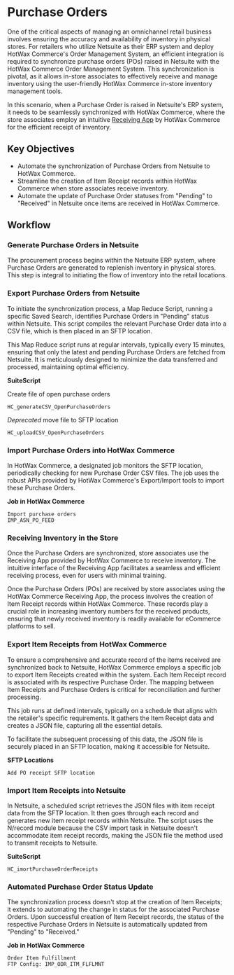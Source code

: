# Purchase Orders

One of the critical aspects of managing an omnichannel retail business involves ensuring the accuracy and availability of inventory in physical stores. For retailers who utilize Netsuite as their ERP system and deploy HotWax Commerce's Order Management System, an efficient integration is required to synchronize purchase orders (POs) raised in Netsuite with the HotWax Commerce Order Management System. This synchronization is pivotal, as it allows in-store associates to effectively receive and manage inventory using the user-friendly HotWax Commerce in-store inventory management tools.

In this scenario, when a Purchase Order is raised in Netsuite's ERP system, it needs to be seamlessly synchronized with HotWax Commerce, where the store associates employ an intuitive [Receiving App][receivingApp] by HotWax Commerce for the efficient receipt of inventory.

## Key Objectives
- Automate the synchronization of Purchase Orders from Netsuite to HotWax Commerce.
- Streamline the creation of Item Receipt records within HotWax Commerce when store associates receive inventory.
- Automate the update of Purchase Order statuses from "Pending" to "Received" in Netsuite once items are received in HotWax Commerce.

## Workflow

### Generate Purchase Orders in Netsuite
The procurement process begins within the Netsuite ERP system, where Purchase Orders are generated to replenish inventory in physical stores. This step is integral to initiating the flow of inventory into the retail locations.

### Export Purchase Orders from Netsuite
To initiate the synchronization process, a Map Reduce Script, running a specific Saved Search, identifies Purchase Orders in "Pending" status within Netsuite. This script compiles the relevant Purchase Order data into a CSV file, which is then placed in an SFTP location.


This Map Reduce script runs at regular intervals, typically every 15 minutes, ensuring that only the latest and pending Purchase Orders are fetched from Netsuite. It is meticulously designed to minimize the data transferred and processed, maintaining optimal efficiency.

**SuiteScript**

Create file of open purchase orders
```
HC_generateCSV_OpenPurchaseOrders
```

*Deprecated* move file to SFTP location
```
HC_uploadCSV_OpenPurchaseOrders
```

### Import Purchase Orders into HotWax Commerce
In HotWax Commerce, a designated job monitors the SFTP location, periodically checking for new Purchase Order CSV files. The job uses the robust APIs provided by HotWax Commerce's Export/Import tools to import these Purchase Orders.

**Job in HotWax Commerce**
```
Import purchase orders
IMP_ASN_PO_FEED
```

### Receiving Inventory in the Store
Once the Purchase Orders are synchronized, store associates use the Receiving App provided by HotWax Commerce to receive inventory. The intuitive interface of the Receiving App facilitates a seamless and efficient receiving process, even for users with minimal training.


Once the Purchase Orders (POs) are received by store associates using the HotWax Commerce Receiving App, the process involves the creation of Item Receipt records within HotWax Commerce. These records play a crucial role in increasing inventory numbers for the received products, ensuring that newly received inventory is readily available for eCommerce platforms to sell.

### Export Item Receipts from HotWax Commerce
To ensure a comprehensive and accurate record of the items received are synchronized back to Netsuite, HotWax Commerce employs a specific job to export Item Receipts created within the system. Each Item Receipt record is associated with its respective Purchase Order. The mapping between Item Receipts and Purchase Orders is critical for reconciliation and further processing.


This job runs at defined intervals, typically on a schedule that aligns with the retailer's specific requirements. It gathers the Item Receipt data and creates a JSON file, capturing all the essential details.


To facilitate the subsequent processing of this data, the JSON file is securely placed in an SFTP location, making it accessible for Netsuite. 

**SFTP Locations**
```
Add PO receipt SFTP location
```

### Import Item Receipts into Netsuite
In Netsuite, a scheduled script retrieves the JSON files with item receipt data from the SFTP location. It then goes through each record and generates new item receipt records within Netsuite. The script uses the N/record module because the CSV import task in Netsuite doesn't accommodate item receipt records, making the JSON file the method used to transmit receipts to Netsuite.

**SuiteScript**
```
HC_imortPurchaseOrderReceipts
```

### Automated Purchase Order Status Update
The synchronization process doesn't stop at the creation of Item Receipts; it extends to automating the change in status for the associated Purchase Orders. Upon successful creation of Item Receipt records, the status of the respective Purchase Orders in Netsuite is automatically updated from "Pending" to "Received."


<!-- page links -->

[receivingApp]:(https://www.hotwax.co/apps/inventory-receiving-app)


**Job in HotWax Commerce**
```
Order Item Fulfillment
FTP Config: IMP_ODR_ITM_FLFLMNT
```